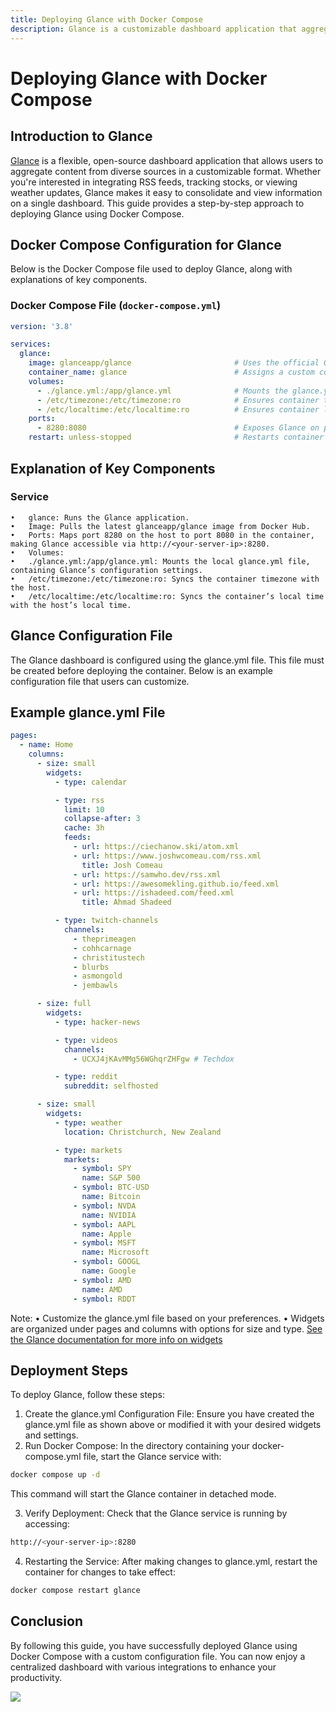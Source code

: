 ```yaml
---
title: Deploying Glance with Docker Compose
description: Glance is a customizable dashboard application that aggregates content from various sources. This guide provides steps for deploying Glance using Docker Compose, including setting up the `glance.yml` configuration file and configuring environment settings.
---
```


# Deploying Glance with Docker Compose

## Introduction to Glance

[Glance](https://github.com/glanceapp/glance) is a flexible, open-source dashboard application that allows users to aggregate content from diverse sources in a customizable format. Whether you're interested in integrating RSS feeds, tracking stocks, or viewing weather updates, Glance makes it easy to consolidate and view information on a single dashboard. This guide provides a step-by-step approach to deploying Glance using Docker Compose.

## Docker Compose Configuration for Glance

Below is the Docker Compose file used to deploy Glance, along with explanations of key components.

### Docker Compose File (`docker-compose.yml`)

```yaml
version: '3.8'

services:
  glance:
    image: glanceapp/glance                       # Uses the official Glance Docker image.
    container_name: glance                        # Assigns a custom container name for easy management.
    volumes:
      - ./glance.yml:/app/glance.yml              # Mounts the glance.yml configuration file.
      - /etc/timezone:/etc/timezone:ro            # Ensures container timezone sync.
      - /etc/localtime:/etc/localtime:ro          # Ensures container localtime sync.
    ports:
      - 8280:8080                                 # Exposes Glance on port 8280.
    restart: unless-stopped                       # Restarts container unless manually stopped.
```
## Explanation of Key Components

### Service

	•	glance: Runs the Glance application.
	•	Image: Pulls the latest glanceapp/glance image from Docker Hub.
	•	Ports: Maps port 8280 on the host to port 8080 in the container, making Glance accessible via http://<your-server-ip>:8280.
	•	Volumes:
	•	./glance.yml:/app/glance.yml: Mounts the local glance.yml file, containing Glance’s configuration settings.
	•	/etc/timezone:/etc/timezone:ro: Syncs the container timezone with the host.
	•	/etc/localtime:/etc/localtime:ro: Syncs the container’s local time with the host’s local time.

## Glance Configuration File

The Glance dashboard is configured using the glance.yml file. This file must be created before deploying the container. Below is an example configuration file that users can customize.

## Example glance.yml File
```yaml
pages:
  - name: Home
    columns:
      - size: small
        widgets:
          - type: calendar

          - type: rss
            limit: 10
            collapse-after: 3
            cache: 3h
            feeds:
              - url: https://ciechanow.ski/atom.xml
              - url: https://www.joshwcomeau.com/rss.xml
                title: Josh Comeau
              - url: https://samwho.dev/rss.xml
              - url: https://awesomekling.github.io/feed.xml
              - url: https://ishadeed.com/feed.xml
                title: Ahmad Shadeed

          - type: twitch-channels
            channels:
              - theprimeagen
              - cohhcarnage
              - christitustech
              - blurbs
              - asmongold
              - jembawls

      - size: full
        widgets:
          - type: hacker-news

          - type: videos
            channels:
              - UCXJ4jKAvMMg56WGhqrZHFgw # Techdox

          - type: reddit
            subreddit: selfhosted

      - size: small
        widgets:
          - type: weather
            location: Christchurch, New Zealand

          - type: markets
            markets:
              - symbol: SPY
                name: S&P 500
              - symbol: BTC-USD
                name: Bitcoin
              - symbol: NVDA
                name: NVIDIA
              - symbol: AAPL
                name: Apple
              - symbol: MSFT
                name: Microsoft
              - symbol: GOOGL
                name: Google
              - symbol: AMD
                name: AMD
              - symbol: RDDT
```
Note:
•	Customize the glance.yml file based on your preferences.
•	Widgets are organized under pages and columns with options for size and type.
[See the Glance documentation for more info on widgets](https://github.com/glanceapp/glance/blob/main/docs/configuration.md)

## Deployment Steps

To deploy Glance, follow these steps:
1.	Create the glance.yml Configuration File: Ensure you have created the glance.yml file as shown above or modified it with your desired widgets and settings.
2.	Run Docker Compose: In the directory containing your docker-compose.yml file, start the Glance service with:
```bash 
docker compose up -d
```
This command will start the Glance container in detached mode.

3.	Verify Deployment: Check that the Glance service is running by accessing:

```bash 
http://<your-server-ip>:8280
```


4.	Restarting the Service: After making changes to glance.yml, restart the container for changes to take effect:
```bash
docker compose restart glance
```


## Conclusion

By following this guide, you have successfully deployed Glance using Docker Compose with a custom configuration file. You can now enjoy a centralized dashboard with various integrations to enhance your productivity.

<a href="https://www.buymeacoffee.com/techdox"><img src="https://img.buymeacoffee.com/button-api/?text=Buy me a cup of tea&emoji=🍵&slug=techdox&button_colour=FFDD00&font_colour=000000&font_family=Cookie&outline_colour=000000&coffee_colour=ffffff" /></a>